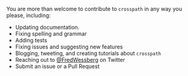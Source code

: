You are more than welcome to contribute to `crosspath` in any way you please, including:

- Updating documentation.
- Fixing spelling and grammar
- Adding tests
- Fixing issues and suggesting new features
- Blogging, tweeting, and creating tutorials about `crosspath`
- Reaching out to [@FredWessberg](https://twitter.com/FredWessberg) on Twitter
- Submit an issue or a Pull Request

